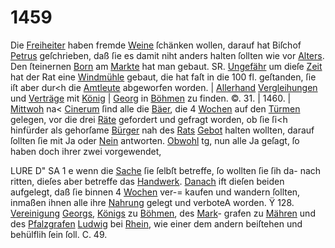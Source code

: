 # 1459

Die [Freiheiter](../../register/worte/freiheiter.md) haben fremde [Weine](../../register/worte/weine.md) ſchänken wollen,
darauf hat Biſchof [Petrus](../../register/worte/petrus.md) geſchrieben, daß ſie es damit
niht anders halten ſollten wie vor [Alters](../../register/worte/alters.md).
Den ſteinernen [Born](../../register/worte/born.md) am [Markte](../../register/worte/markte.md) hat man gebaut. SR.
[Ungefähr](../../register/worte/ungefähr.md) um dieſe [Zeit](../../register/worte/zeit.md) hat der Rat eine [Windmühle](../../register/worte/windmühle.md)
gebaut, die hat faſt in die 100 fl. geſtanden, ſie iſt aber
dur<h die [Amtleute](../../register/worte/amtleute.md) abgeworfen worden. |
[Allerhand](../../register/worte/allerhand.md) [Vergleihungen](../../register/worte/vergleihungen.md) und [Verträge](../../register/worte/verträge.md) mit [König](../../register/worte/könig.md) |
[Georg](../../register/worte/georg.md) in [Böhmen](../../register/orte/böhmen.md) zu finden. ©. 31. |
1460. |
[Mittwoh](../../register/worte/mittwoh.md) na< [Cinerum](../../register/worte/cinerum.md) ſind alle die [Bäer](../../register/worte/bäer.md), die
4 [Wochen](../../register/worte/wochen.md) auf den [Türmen](../../register/worte/türmen.md) gelegen, vor die drei [Räte](../../register/worte/räte.md)
gefordert und gefragt worden, ob ſie ſi<h hinfürder als
gehorſame [Bürger](../../register/worte/bürger.md) nah des [Rats](../../register/worte/rats.md) [Gebot](../../register/worte/gebot.md) halten wollten,
darauf ſollten ſie mit Ja oder [Nein](../../register/worte/nein.md) antworten. [Obwohl](../../register/worte/obwohl.md)
tg, nun alle Ja geſagt, ſo haben doch ihrer zwei vorgewendet,


LURE D"
SA 1 e
wenn die [Sache](../../register/worte/sache.md) ſie ſelbſt betreffe, ſo wollten ſie ſih da-
nach ritten, dieſes aber betreffe das [Handwerk](../../register/worte/handwerk.md). [Danach](../../register/worte/danach.md)
ift dieſen beiden aufgelegt, daß ſie binnen 4 [Wochen](../../register/worte/wochen.md) ver-=
kaufen und wandern ſollten, inmaßen ihnen alle ihre [Nahrung](../../register/worte/nahrung.md)
gelegt und verboteA worden. Ÿ 128.
[Vereinigung](../../register/worte/vereinigung.md) [Georgs](../../register/worte/georgs.md), [Königs](../../register/worte/königs.md) zu [Böhmen](../../register/orte/böhmen.md), des [Mark](../../register/worte/mark.md)-
grafen zu [Mähren](../../register/orte/mähren.md) und des [Pfalzgrafen](../../register/worte/pfalzgrafen.md) [Ludwig](../../register/worte/ludwig.md) bei [Rhein](../../register/orte/rhein.md),
wie einer dem andern beiſtehen und behülflih ſein ſoll.
C. 49.
